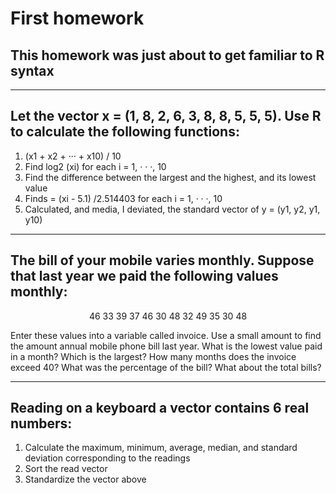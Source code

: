 # First homework
## This homework was just about to get familiar to R syntax
---

## Let the vector x = (1, 8, 2, 6, 3, 8, 8, 5, 5, 5). Use R to calculate the following functions:
1. (x1 + x2 + ··· + x10) / 10
2. Find log2 (xi) for each i = 1, · · ·, 10
3. Find the difference between the largest and the highest, and its lowest value
4. Finds = (xi - 5.1) /2.514403 for each i = 1, · · ·, 10
5. Calculated, and media, I deviated, the standard vector of y = (y1, y2, y1, y10)
---


## The bill of your mobile varies monthly. Suppose that last year we paid the following values monthly:
<center>46 33 39 37 46 30 48 32 49 35 30 48</center>

Enter these values ​​into a variable called invoice. Use a small amount to find the amount annual mobile phone bill last year. What is the lowest value paid in a month? Which is the largest? How many months does the invoice exceed 40? What was the percentage of the bill? What about the total bills?

---

 ## Reading on a keyboard a vector contains 6 real numbers:
1. Calculate the maximum, minimum, average, median, and standard deviation corresponding to the readings
2. Sort the read vector
3. Standardize the vector above